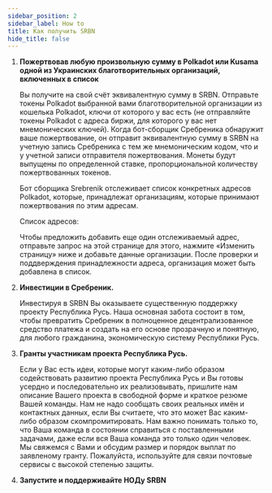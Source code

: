 ```yaml
---
sidebar_position: 2
sidebar_label: How to
title: Как получить SRBN
hide_title: false
---
```


1. **Пожертвовав любую произвольную сумму в Polkadot или Kusama одной из Украинских благотворительных организаций, включенных в список**

   Вы получите на свой счёт эквивалентную сумму в SRBN.  Отправьте токены Polkadot выбранной вами благотворительной организации из кошелька Polkadot, ключи от которого у вас есть (не отправляйте токены Polkadot с адреса биржи, для которого у вас нет мнемонических ключей). Когда бот-сборщик Сребреника обнаружит ваше пожертвование, он отправит эквивалентную сумму в SRBN на учетную запись Сребреника с тем же мнемоническим кодом, что и у учетной записи отправителя пожертвования. Монеты будут выпущены по определенной ставке, пропорциональной количеству пожертвованных токенов.

   Бот сборщика Srebrenik отслеживает список конкретных адресов Polkadot, которые, принадлежат организациям, которые принимают пожертвования по этим адресам.

   Список адресов: 

   Чтобы предложить добавить еще один отслеживаемый адрес, отправьте запрос на этой странице для этого, нажмите «Изменить страницу» ниже и добавьте данные организации. После проверки и поддверждения принадлежности адреса, организация может быть добавлена в список.

2. **Инвестиции в Сребреник.**

   Инвестируя в SRBN Вы оказываете существенную поддержку проекту Республика Русь. Наша основная забота состоит в том, чтобы превратить Сребреник в полноценное децентрализованное средство платежа и создать на его основе прозрачную и понятную, для любого гражданина, экономическую систему Республики Русь.
   
3. **Гранты участникам проекта Республика Русь.**

   Если у Вас есть идеи, которые могут каким-либо образом содействовать развитию проекта Республика Русь и Вы готовы усердно и последовательно их реализовывать, пришлите нам описание Вашего проекта в свободной форме и краткое резюме Вашей команды. Нам не надо сообщать своих реальных имён и контактных данных, если Вы считаете, что это может Вас каким-либо образом скомпромитировать. Нам важно понимать только то, что Ваша команда в состоянии справиться с поставленными задачами, даже если вся Ваша команда это только один человек. Мы свяжемся с Вами и обсудим размер и порядок выплат по заявленому гранту.
   Пожалуйста, используйте для связи почтовые сервисы с высокой степенью защиты.

4. **Запустите и поддерживайте НОДу SRBN**
